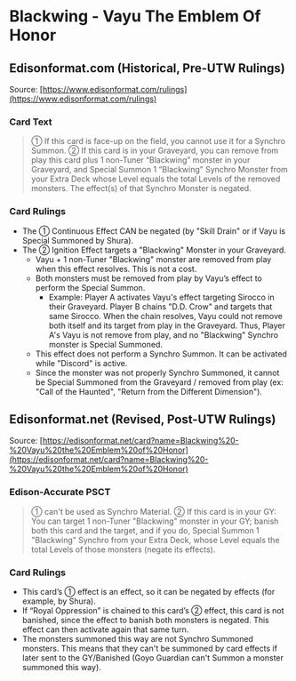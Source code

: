# Blackwing - Vayu The Emblem Of Honor

## Edisonformat.com (Historical, Pre-UTW Rulings)

Source: [https://www.edisonformat.com/rulings](https://www.edisonformat.com/rulings)

### Card Text

> ① If this card is face-up on the field, you cannot use it for a Synchro Summon. ② If this card is in your Graveyard, you can remove from play this card plus 1 non-Tuner “Blackwing” monster in your Graveyard, and Special Summon 1 “Blackwing” Synchro Monster from your Extra Deck whose Level equals the total Levels of the removed monsters. The effect(s) of that Synchro Monster is negated.

### Card Rulings

*   The ① Continuous Effect CAN be negated (by "Skill Drain" or if Vayu is Special Summoned by Shura).
*   The ② Ignition Effect targets a "Blackwing" Monster in your Graveyard.
    *   Vayu + 1 non-Tuner "Blackwing" monster are removed from play when this effect resolves. This is not a cost.
    *   Both monsters must be removed from play by Vayu’s effect to perform the Special Summon.
        *   Example: Player A activates Vayu's effect targeting Sirocco in their Graveyard. Player B chains "D.D. Crow" and targets that same Sirocco. When the chain resolves, Vayu could not remove both itself and its target from play in the Graveyard. Thus, Player A's Vayu is not remove from play, and no "Blackwing" Synchro monster is Special Summoned.
    *   This effect does not perform a Synchro Summon. It can be activated while "Discord" is active.
    *   Since the monster was not properly Synchro Summoned, it cannot be Special Summoned from the Graveyard / removed from play (ex: "Call of the Haunted", "Return from the Different Dimension").

## Edisonformat.net (Revised, Post-UTW Rulings)

Source: [https://edisonformat.net/card?name=Blackwing%20-%20Vayu%20the%20Emblem%20of%20Honor](https://edisonformat.net/card?name=Blackwing%20-%20Vayu%20the%20Emblem%20of%20Honor)

### Edison-Accurate PSCT

> ① can't be used as Synchro Material.
> ② If this card is in your GY:
> You can target 1 non-Tuner "Blackwing" monster in your GY; banish both this card and the target, and if you do, Special Summon 1 "Blackwing” Synchro from your Extra Deck, whose Level equals the total Levels of those monsters (negate its effects).

### Card Rulings

*   This card’s ① effect is an effect, so it can be negated by effects (for example, by Shura).
*   If “Royal Oppression” is chained to this card’s ② effect, this card is not banished, since the effect to banish both monsters is negated. This effect can then activate again that same turn.
*   The monsters summoned this way are not Synchro Summoned monsters.
This means that they can't be summoned by card effects if later sent to the GY/Banished (Goyo Guardian can't Summon a monster summoned this way).
            